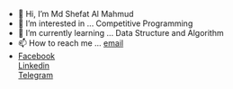 - 👋 Hi, I’m Md Shefat Al Mahmud
- 👀 I’m interested in ... Competitive Programming
- 🌱 I’m currently learning ... Data Structure and Algorithm
- 📫 How to reach me ... <a href="mailto:shefat2002@gmail.com">email</a>
- <a href="https://www.facebook.com/Shefat2002">Facebook</a> <br> <a href="https://www.linkedin.com/in/shefat2002/">Linkedin</a> <br> <a href="https://t.me/shefat2002">Telegram</a>

<!---
shefat2002/shefat2002 is a ✨ special ✨ repository because its `README.md` (this file) appears on your GitHub profile.
You can click the Preview link to take a look at your changes.
--->
